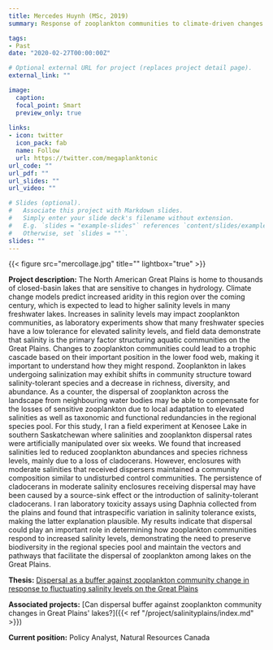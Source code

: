 ```yaml
---
title: Mercedes Huynh (MSc, 2019)
summary: Response of zooplankton communities to climate-driven changes in salinity

tags:
- Past
date: "2020-02-27T00:00:00Z"

# Optional external URL for project (replaces project detail page).
external_link: ""

image:
  caption: 
  focal_point: Smart
  preview_only: true
  
links:
- icon: twitter
  icon_pack: fab
  name: Follow
  url: https://twitter.com/megaplanktonic
url_code: ""
url_pdf: ""
url_slides: ""
url_video: ""

# Slides (optional).
#   Associate this project with Markdown slides.
#   Simply enter your slide deck's filename without extension.
#   E.g. `slides = "example-slides"` references `content/slides/example-slides.md`.
#   Otherwise, set `slides = ""`.
slides: ""
---
```


{{< figure src="mercollage.jpg" title="" lightbox="true" >}}

**Project description:**
The North American Great Plains is home to thousands of closed-basin lakes that are sensitive to changes in hydrology. Climate change models predict increased aridity in this region over the coming century, which is expected to lead to higher salinity levels in many freshwater lakes. Increases in salinity levels may impact zooplankton communities, as laboratory experiments show that many freshwater species have a low tolerance for elevated salinity levels, and field data demonstrate that salinity is the primary factor structuring aquatic communities on the Great Plains. Changes to zooplankton communities could lead to a trophic cascade based on their important position in the lower food web, making it important to understand how they might respond. Zooplankton in lakes undergoing salinization may exhibit shifts in community structure toward salinity-tolerant species and a decrease in richness, diversity, and abundance. As a counter, the dispersal of zooplankton across the landscape from neighbouring water bodies may be able to compensate for the losses of sensitive zooplankton due to local adaptation to elevated salinities as well as taxonomic and functional redundancies in the regional species pool. For this study, I ran a field experiment at Kenosee Lake in southern Saskatchewan where salinities and zooplankton dispersal rates were artificially manipulated over six weeks. We found that increased salinities led to reduced zooplankton abundances and species richness levels, mainly due to a loss of cladocerans. However, enclosures with moderate salinities that received dispersers maintained a community composition similar to undisturbed control communities. The persistence of cladocerans in moderate salinity enclosures receiving dispersal may have been caused by a source-sink effect or the introduction of salinity-tolerant cladocerans. I ran laboratory toxicity assays using Daphnia collected from the plains and found that intraspecific variation in salinity tolerance exists, making the latter explanation plausible. My results indicate that dispersal could play an important role in determining how zooplankton communities respond to increased salinity levels, demonstrating the need to preserve biodiversity in the regional species pool and maintain the vectors and pathways that facilitate the dispersal of zooplankton among lakes on the Great Plains.

**Thesis:** [Dispersal as a buffer against zooplankton community change in response to fluctuating salinity levels on the Great Plains](https://scholars.wlu.ca/etd/2154/)

**Associated projects:** [Can dispersal buffer against zooplankton community changes in Great Plains' lakes?]({{< ref "/project/salinityplains/index.md" >}})

**Current position:** Policy Analyst, Natural Resources Canada
